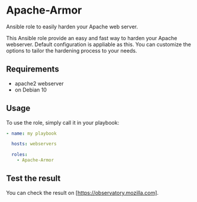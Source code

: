 # Apache-Armor
Ansible role to easily harden your Apache web server.

This Ansible role provide an easy and fast way to harden your Apache webserver.
Default configuration is appliable as this.
You can customize the options to tailor the hardening process to your needs.

## Requirements
- apache2 webserver
- on Debian 10

## Usage
To use the role, simply call it in your playbook:
```yaml
- name: my playbook

  hosts: webservers

  roles:
    - Apache-Armor
```

## Test the result
You can check the result on [https://observatory.mozilla.com].
